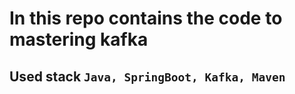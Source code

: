 <h1>In this repo contains the code to mastering kafka</h1>
<h2>Used stack <code>Java, SpringBoot, Kafka, Maven</code></h2>
